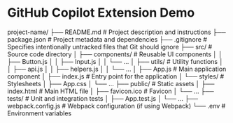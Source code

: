 # GitHub Copilot Extension Demo


project-name/
├── README.md         # Project description and instructions
├── package.json      # Project metadata and dependencies
├── .gitignore        # Specifies intentionally untracked files that Git should ignore
├── src/              # Source code directory
│   ├── components/   # Reusable UI components
│   │   ├── Button.js
│   │   ├── Input.js
│   │   └── ...
│   ├── utils/        # Utility functions
│   │   ├── api.js
│   │   ├── helpers.js
│   │   └── ...
│   ├── App.js        # Main application component
│   ├── index.js      # Entry point for the application
│   └── styles/       # Stylesheets
│       ├── App.css
│       └── ...
├── public/           # Static assets
│   ├── index.html    # Main HTML file
│   ├── favicon.ico   # Favicon
│   └── ...
├── tests/            # Unit and integration tests
│   ├── App.test.js
│   └── ...
├── webpack.config.js # Webpack configuration (if using Webpack)
└── .env              # Environment variables
